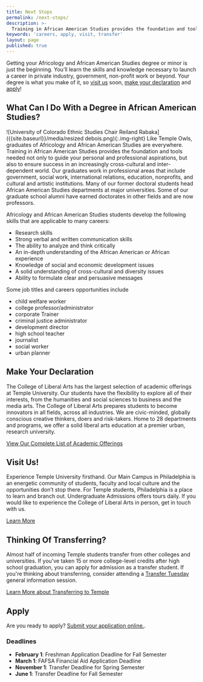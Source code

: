 ```yaml
---
title: Next Stops
permalink: /next-stops/
description: >-
  Training in African American Studies provides the foundation and tools needed for success in a cross-cultural and globalized economy.
keywords: 'careers, apply, visit, transfer'
layout: page
published: true
---
```

Getting your Africology and African American Studies degree or minor is just the beginning. You’ll learn the skills and knowledge necessary to launch a career in private industry, government, non-profit work or beyond. Your degree is what you make of it, so [visit us](#visit-us) soon, [make your declaration](#make-your-declaration) and [apply](#apply)!

## What Can I Do With a Degree in African American Studies?
![University of Colorado Ethnic Studies Chair Reiland Rabaka]({{site.baseurl}}/media/resized debois.png){:.img-right}
Like Temple Owls, graduates of Africology and African American Studies are everywhere. Training in African American Studies provides the foundation and tools needed not only to guide your personal and professional aspirations, but also to ensure success in an increasingly cross-cultural and inter-dependent world. Our graduates work in professional areas that include government, social work, international relations, education, nonprofits, and cultural and artistic institutions. Many of our former doctoral students head African American Studies departments at major universities. Some of our graduate school alumni have earned doctorates in other fields and are now professors.

Africology and African American Studies students develop the following skills that are applicable to many careers:
- Research skills
- Strong verbal and written communication skills
- The ability to analyze and think critically
- An in-depth understanding of the African American or African experience
- Knowledge of social and economic development issues
- A solid understanding of cross-cultural and diversity issues
- Ability to formulate clear and persuasive messages

Some job titles and careers opportunities include
- child welfare worker
- college professor/administrator
- corporate Trainer
- criminal justice administrator
- development director
- high school teacher
- journalist
- social worker
- urban planner

## Make Your Declaration
The College of Liberal Arts has the largest selection of academic offerings at Temple University. Our students have the flexibility to explore all of their interests, from the humanities and social sciences to business and the media arts. The College of Liberal Arts prepares students to become innovators in all fields, across all industries. We are civic-minded, globally conscious creative thinkers, doers and risk-takers. Home to 28 departments and programs, we offer a solid liberal arts education at a premier urban, research university.

[View Our Complete List of Academic Offerings](http://www.liberalarts.temple.edu)

## Visit Us!
Experience Temple University firsthand. Our Main Campus in Philadelphia is an energetic community of students, faculty and local culture and the opportunities don’t stop there. For Temple students, Philadelphia is a place to learn and branch out. Undergraduate Admissions offers tours daily. If you would like to experience the College of Liberal Arts in person, get in touch with us.

[Learn More](http://admissions.temple.edu/visit)

## Thinking Of Transferring?
Almost half of incoming Temple students transfer from other colleges and universities. If you’ve taken 15 or more college-level credits after high school graduation, you can apply for admission as a transfer student.  If you're thinking about transferring, consider attending a [Transfer Tuesday](http://admissions.temple.edu/visit/transfer-tuesday) general information session.

[Learn More about Transferring to Temple](http://admissions.temple.edu/apply/transfer-applicant)

## Apply
Are you ready to apply? [Submit your application online.](http://admissions.temple.edu/apply).

### Deadlines
- **February 1**: Freshman Application Deadline for Fall Semester
- **March 1**: FAFSA Financial Aid Application Deadline
- **November 1**: Transfer Deadline for Spring Semester
- **June 1**: Transfer Deadline for Fall Semester
